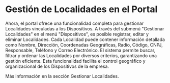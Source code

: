 # Gestión de Localidades en el Portal

Ahora, el portal ofrece una funcionalidad completa para gestionar Localidades vinculadas a los Dispositivos. A través del submenú "Gestionar Localidades" en el menú "Dispositivos", es posible registrar, editar y eliminar Localidades. Cada Localidad puede contener información detallada como Nombre, Dirección, Coordenadas Geográficas, Radio, Código, CNPJ, Responsable, Teléfono y Correo Electrónico. El sistema permite buscar, filtrar y ordenar las Localidades por diversos criterios, garantizando una gestión eficiente. Esta funcionalidad facilita el control geográfico y organizacional de los Dispositivos de la empresa.

Más información en la sección Gestionar Localidades.
